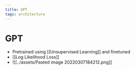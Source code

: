 ```yaml
---
title: GPT
tags: architecture
---
```


# GPT
- Pretrained using [[Unsupervised Learning]] and finetuned
- [[Log Likelihood Loss]]
- ![[../assets/Pasted image 20220307184212.png]]






















